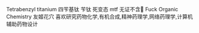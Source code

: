 Tetrabenzyl titanium 四苄基钛 苄钛 死变态 mtf 无证不含🍥 Fuck Organic Chemistry 友姬花穴 喜欢研究药物化学,有机合成,精神药理学,网络药理学,计算机辅助药物设计